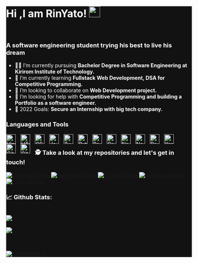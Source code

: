 

<div style="background-color:#121212">
<div style="color:#fff">
  
# Hi ,I am RinYato! <img src="https://raw.githubusercontent.com/debdutgoswami/debdutgoswami/master/assets/gifs/Hi.gif" width="30px">

<br>

<!-- ![](https://komarev.com/ghpvc/?username=Manethpak&color=blue)<br> -->

### A software engineering student trying his best to live his dream<br>

- 👨‍🏭 I’m currently pursuing **Bachelor Degree in Software Engineering at Kirirom Institute of Technology.** <br>
- 🏫 I’m currently learning **Fullstack Web Development, DSA for Competitive Programming.** <br>
- 🙌 I’m looking to collaborate on **Web Development project.** <br>
- 🤔 I’m looking for help with **Competitive Programming and building a Portfolio as a software engineer.**<br>
- 🥅 2022 Goals: **Secure an Internship with big tech company.** <br>
  
### Languages and Tools
  
  
<img align="left" alt="Visual Studio Code" width="26px" src="https://cdn.jsdelivr.net/gh/devicons/devicon/icons/vscode/vscode-original.svg" style="padding-right:10px;" />
<img align="left" alt="HTML5" width="26px" src="https://cdn.jsdelivr.net/gh/devicons/devicon/icons/html5/html5-original.svg" style="padding-right:10px;" />
<img align="left" alt="CSS3" width="26px" src="https://cdn.jsdelivr.net/gh/devicons/devicon/icons/css3/css3-original.svg" style="padding-right:10px;" />
<img align="left" alt="JavaScript" width="26px" src="https://cdn.jsdelivr.net/gh/devicons/devicon/icons/javascript/javascript-original.svg" style="padding-right:10px;" />
<img align="left" alt="TypeScript" width="26px" src="https://cdn.jsdelivr.net/gh/devicons/devicon/icons/typescript/typescript-original.svg" style="padding-right:10px;" />
<img align="left" alt="Python" width="26px" src="https://cdn.jsdelivr.net/gh/devicons/devicon/icons/python/python-original.svg" style="padding-right:10px;" />
<img align="left" alt="React" width="26px" src="https://cdn.jsdelivr.net/gh/devicons/devicon/icons/react/react-original.svg" style="padding-right:10px;" />
<img align="left" alt="GraphQL" width="26px" src="https://cdn.jsdelivr.net/gh/devicons/devicon/icons/graphql/graphql-plain.svg" style="padding-right:10px;" />
<img align="left" alt="NestJs" width="26px" src="https://cdn.jsdelivr.net/gh/devicons/devicon/icons/nestjs/nestjs-plain.svg" style="padding-right:10px;" />
<img align="left" alt="NextJs" width="26px" src="https://cdn.jsdelivr.net/gh/devicons/devicon/icons/nextjs/nextjs-original.svg" style="padding-right:10px; fill:#fff;" />
<img align="left" alt="Postgresql" width="26px" src="https://cdn.jsdelivr.net/gh/devicons/devicon/icons/postgresql/postgresql-original.svg" style="padding-right:10px;" />
<img align="left" alt="Yarn" width="26px" src="https://cdn.jsdelivr.net/gh/devicons/devicon/icons/yarn/yarn-original.svg" style="padding-right:10px" />
<img align="left" alt="Git" width="26px" src="https://cdn.jsdelivr.net/gh/devicons/devicon/icons/git/git-original.svg" style="padding-right:10px;" />
<img align="left" alt="GitHub" width="26px" src="https://user-images.githubusercontent.com/3369400/139447912-e0f43f33-6d9f-45f8-be46-2df5bbc91289.png" style="padding-right:10px;" />
<br>

  
### 🕵 Take a look at my repositories and let's get in touch!<br>


[![Linkedin Badge](https://img.shields.io/badge/LinkedIn-0077B5?style=for-the-badge&logo=linkedin&logoColor=white)](https://www.linkedin.com/in/maneth-pak/)
[![Telegram Badge](https://img.shields.io/badge/Telegram-2CA5E0?style=for-the-badge&logo=telegram&logoColor=white)](https://t.me/maneth_1)
[![Twitter Badge](https://img.shields.io/badge/Twitter-1DA1F2?style=for-the-badge&logo=twitter&logoColor=white)](https://twitter.com/Nth_much)
[![Whatapp Badge](https://img.shields.io/badge/WhatsApp-25D366?style=for-the-badge&logo=whatsapp&logoColor=white)](https://https://wa.me/+85593442385)
[![Dev.to Badge](https://img.shields.io/badge/dev.to-0A0A0A?style=for-the-badge&logo=devdotto&logoColor=white)](https://dev.to/manethpak)


### 📈 Github Stats:


<br>
<a href="https://github.com/rin-yato">
<img align="center" src="https://github-readme-stats.vercel.app/api?username=rin-yato&show_icons=true&include_all_commits=true&theme=vision-friendly-dark&count_private=true">
</a>
<br><br>
<a href="https://github.com/remcohalman/github-readme-stats">
<img align="center" src="https://github-readme-stats.anuraghazra1.vercel.app/api/top-langs/?username=rin-yato&layout=compact&theme=vision-friendly-dark" />
</a>
<br>
<br><br>

[![GitHub Streak](https://github-readme-streak-stats.herokuapp.com/?user=rin-yato&theme=dark)](https://git.io/streak-stats)

</div>
</div>